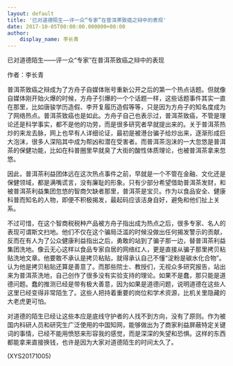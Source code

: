 ```yaml
---
layout: default
title: '已对道德陌生——评一众“专家”在普洱茶致癌之辩中的表现'
date: 2017-10-05T00:00:00.000000+08:00
author:
    display_name: 李长青
---
```


已对道德陌生——评一众“专家”在普洱茶致癌之辩中的表现

作者：李长青

普洱茶致癌之辩成为了方舟子自媒体账号重新公开之后的第一个热点话题。但就像自媒体刚开始火爆的时候，方舟子引爆的一个个话题一样，这些话题事件其实一直在那里，比如唐骏学历造假、李开复履历造假等等，只是因为方舟子的知名度成为了网络热点。普洱茶致癌也是如此。方舟子自己也表示过，普洱茶致癌，不管是理论还是科学事实，都不是他的功劳，而是很多研究者早就提出来的。关于普洱茶热炒的来龙去脉，网上也早有人详细论证，最初是被港台骗子给炒出来，逐渐形成巨大泡沫，很多人深陷其中成为帮凶和潜在受害者。而普洱茶泡沫的一大忽悠是普洱茶的保健功能，比如在科普圈里早就臭了大街的酸性体质理论，也被普洱茶拿来忽悠。

因此，普洱茶利益团体远在这次热点事件之前，早就是一个不管在金融、文化还是保健领域，都是满嘴谎言，没有廉耻的形象。只有少部分希望借助普洱茶发财，和被普洱茶利益集团忽悠的智商欠缺者那里，普洱茶是宝贝。作为以食品安全、健康科普而知名的人物，即便不积极揭发，最起码应该洁身自好，避免和他们扯上关系。

不过可惜，在这个智商税税种产品被方舟子指出成为热点之后，很多专家、名人的表现可谓斯文扫地。他们不仅在这个骗局泛滥的时候没做出任何揭发警示的贡献，反而在有人为了公众健康利益指出之后，勇敢的站到了骗子那一边，替普洱茶利益集团洗地。像云无心这样以食品专家自居的网络红人，更是直接从骗子那里拷贝粘贴洗地文章。他要敢不承认是拷贝粘贴，就得承认自己不懂“淀粉是碳水化合物”。认为他是拷贝粘贴还算是善意了。而那些院士、教授们，无视众多研究报告，站出来为普洱茶洗地，自己创作了很多没有实验支持的理论。如果不是蠢，那只能是道德问题。蠢的推测已经是带有极大善意，因为如果是道德问题，说明道德在这些人这里已经变得非常陌生了。这些人把持着重要的岗位和学术资源，比机关里隐藏的大老虎更可怕。

对道德的陌生已经让这些本应是底线守护者的人找不到方向，没有了原则。作为被国内科研人员和研究生广泛使用的中国知网，能够做出为了商家利益屏蔽特定关键词的事情，已经不能用愤怒来形容我的感觉，而是深深的失望和恐惧。这样的东西都能拿来直接换钱，也许是因为大家对道德陌生的时间太久了。

(XYS20171005)

